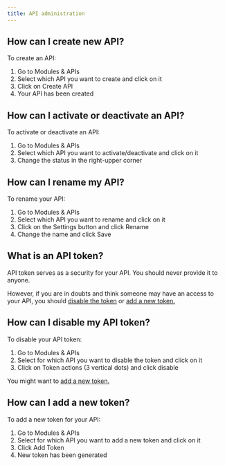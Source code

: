 ```yaml
---
title: API administration
---
```


## How can I create new API?
To create an API:
1.	Go to Modules & APIs
2.	Select which API you want to create and click on it
3.	Click on Create API
4.	Your API has been created

## How can I activate or deactivate an API?
To activate or deactivate an API:
1.	Go to Modules & APIs
2.	Select which API you want to activate/deactivate and click on it
3.	Change the status in the right-upper corner

## How can I rename my API?
To rename your API:
1.	Go to Modules & APIs
2.	Select which API you want to rename and click on it
3.	Click on the Settings button and click Rename
4.	Change the name and click Save

## What is an API token?
API token serves as a security for your API. You should never provide it to anyone. 

However, if you are in doubts and think someone may have an access to your API, you should [disable the token](https://github.com/BulkGate/help/blob/master/docs/api-administration.md#how-can-i-disable-my-api-token) or [add a new token.](#how-can-i-add-a-new-token) 

## How can I disable my API token?
To disable your API token:
1.	Go to Modules & APIs
2.	Select for which API you want to disable the token and click on it
3.	Click on Token actions (3 vertical dots) and click disable

You might want to [add a new token.](#how-can-i-add-a-new-token)

## How can I add a new token?
To add a new token for your API:
1.	Go to Modules & APIs
2.	Select for which API you want to add a new token and click on it
3.	Click Add Token
4.	New token has been generated
